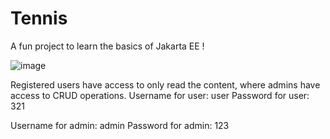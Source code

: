 # Tennis

A fun project to learn the basics of Jakarta EE !

![image](https://user-images.githubusercontent.com/106018404/230019665-86b25307-2176-453e-962e-1134fef50584.png)

Registered users have access to only read the content, where admins have access to CRUD operations.
Username for user: user
Password for user: 321

Username for admin: admin
Password for admin: 123
